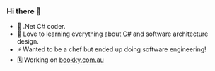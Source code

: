 ### Hi there 👋

- 🔭 .Net C# coder.
- 🌱 Love to learning everything about C# and software architecture design.
- ⚡ Wanted to be a chef but ended up doing software engineering!
- 🗓️ Working on [bookky.com.au](bookky.com.au)
